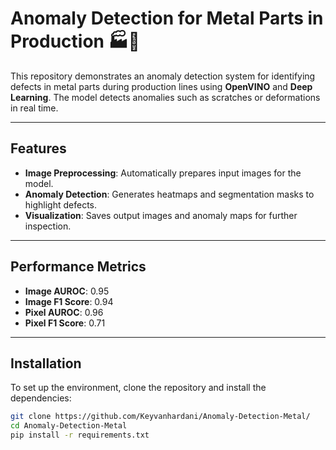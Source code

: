 # Anomaly Detection for Metal Parts in Production 🏭🔧

This repository demonstrates an anomaly detection system for identifying defects in metal parts during production lines using **OpenVINO** and **Deep Learning**. The model detects anomalies such as scratches or deformations in real time.

---

## Features
- **Image Preprocessing**: Automatically prepares input images for the model.
- **Anomaly Detection**: Generates heatmaps and segmentation masks to highlight defects.
- **Visualization**: Saves output images and anomaly maps for further inspection.

---

## Performance Metrics
- **Image AUROC**: 0.95
- **Image F1 Score**: 0.94
- **Pixel AUROC**: 0.96
- **Pixel F1 Score**: 0.71

---

## Installation
To set up the environment, clone the repository and install the dependencies:
```bash
git clone https://github.com/Keyvanhardani/Anomaly-Detection-Metal/
cd Anomaly-Detection-Metal
pip install -r requirements.txt
